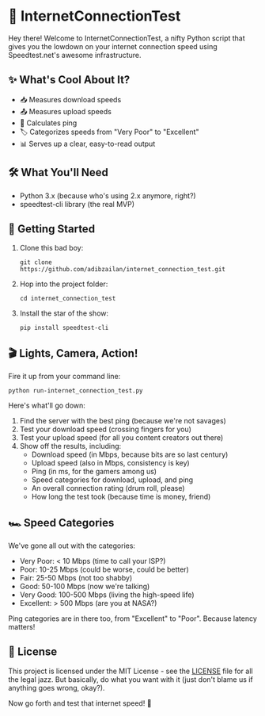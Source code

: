 # 🚀 InternetConnectionTest

Hey there! Welcome to InternetConnectionTest, a nifty Python script that gives you the lowdown on your internet connection speed using Speedtest.net's awesome infrastructure.

## ✨ What's Cool About It?

- 📥 Measures download speeds
- 📤 Measures upload speeds
- 🏓 Calculates ping
- 🏷️ Categorizes speeds from "Very Poor" to "Excellent"
- 📊 Serves up a clear, easy-to-read output

## 🛠️ What You'll Need

- Python 3.x (because who's using 2.x anymore, right?)
- speedtest-cli library (the real MVP)

## 🚀 Getting Started

1. Clone this bad boy:
   
   ```
   git clone https://github.com/adibzailan/internet_connection_test.git
   ```

2. Hop into the project folder:
   
   ```
   cd internet_connection_test
   ```

3. Install the star of the show:
   
   ```
   pip install speedtest-cli
   ```

## 🎬 Lights, Camera, Action!

Fire it up from your command line:

```
python run-internet_connection_test.py
```

Here's what'll go down:

1. Find the server with the best ping (because we're not savages)
2. Test your download speed (crossing fingers for you)
3. Test your upload speed (for all you content creators out there)
4. Show off the results, including:
   - Download speed (in Mbps, because bits are so last century)
   - Upload speed (also in Mbps, consistency is key)
   - Ping (in ms, for the gamers among us)
   - Speed categories for download, upload, and ping
   - An overall connection rating (drum roll, please)
   - How long the test took (because time is money, friend)

## 🏎️ Speed Categories

We've gone all out with the categories:

- Very Poor: < 10 Mbps (time to call your ISP?)
- Poor: 10-25 Mbps (could be worse, could be better)
- Fair: 25-50 Mbps (not too shabby)
- Good: 50-100 Mbps (now we're talking)
- Very Good: 100-500 Mbps (living the high-speed life)
- Excellent: > 500 Mbps (are you at NASA?)

Ping categories are in there too, from "Excellent" to "Poor". Because latency matters!

## 📜 License

This project is licensed under the MIT License - see the [LICENSE](LICENSE) file for all the legal jazz. But basically, do what you want with it (just don't blame us if anything goes wrong, okay?).

Now go forth and test that internet speed! 🚀